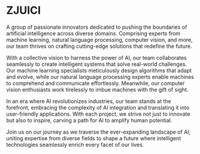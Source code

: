 # ZJUICI

A group of passionate innovators dedicated to pushing the boundaries of artificial intelligence across diverse domains. Comprising experts from machine learning, natural language processing, computer vision, and more, our team thrives on crafting cutting-edge solutions that redefine the future.

With a collective vision to harness the power of AI, our team collaborates seamlessly to create intelligent systems that solve real-world challenges. Our machine learning specialists meticulously design algorithms that adapt and evolve, while our natural language processing experts enable machines to comprehend and communicate effortlessly. Meanwhile, our computer vision enthusiasts work tirelessly to imbue machines with the gift of sight.

In an era where AI revolutionizes industries, our team stands at the forefront, embracing the complexity of AI integration and translating it into user-friendly applications. With each project, we strive not just to innovate but also to inspire, carving a path for AI to amplify human potential.

Join us on our journey as we traverse the ever-expanding landscape of AI, uniting expertise from diverse fields to shape a future where intelligent technologies seamlessly enrich every facet of our lives.

